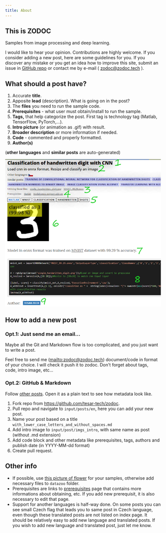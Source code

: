 ```yaml
---
title: About
---
```

## This is ZODOC
Samples from image processing and deep learning.

I would like to hear your opinion. Contributions are highly welcome. If you consider adding a new post, here are some guidelines for you. If you discover any mistake or you get an idea how to improve this site, submit an issue in [GitHub repo](https://github.com/tesar-tech/zodoc) or contact me by e-mail ( zodoc@zodoc.tech ).

## What should a post have?

1. Accurate **title**.
2. Apposite **lead** (description). What is going on in the post?
3. The **files** you need to run the sample code.
4. **Prerequisites** - what user must obtain/install to run the sample.
5. **Tags,** that help categorize the post. First tag is technology tag (Matlab, TensorFlow, PyTorch,...).
6. **Intro picture** (or animation as .gif) with result.
7. **Broader description** or more information if needed.
8. **Code** - commented and properly formatted.
9. **Author(s)**

(**other languages** and **similar posts** are auto-generated)

![](media/post_screenshot.png)

## How to add a new post 

### Opt.1:  Just send me an email...
Maybe all the Git and Markdown flow is too complicated, and you just want to write a post.

Feel free to send me ([mailto:zodoc@zodoc.tech](zodoc@zodoc.tech)) document/code in format of your choice. I will check it push it to zodoc. Don't forget about tags, code, intro image, etc...

### Opt.2: GitHub & Markdown

Follow [other posts](https://github.com/tesar-tech/zodoc/tree/develop/input/posts/en). Open it as a plain text to see how metadata look like.

1. Fork repo from https://github.com/tesar-tech/zodoc. 
2. Pull repo and navigate to `input/posts/en`, here you can add your new post.
3. Name your post based on a title `with_lower_case_letters_and_without_spaces.md`
4. Add intro image to `input/post/imgs_intro`, with same name as post (without .md extension)
5. Add code block and other metadata like prerequisites, tags, authors and publish date (in YYYY-MM-dd format)
6. Create pull request.

## Other info

- If possible, use [this picture of flower](https://github.com/tesar-tech/zodoc/raw/master/datazoo/imgs/kytka256.jpg) for your samples, otherwise add necessary files to `datazoo` folder.
- Prerequisites are links to [prerequisites](prerequisites) page that contains more informations about obtaining, etc. If you add new prerequisit, it is also necessary to edit that page.
- Support for another languages is half-way done. On some posts you can see small Czech flag that leads you to same post in Czech language, even though these translated posts are not listed on index page. It should be relatively easy to add new language and translated posts. If you wish to add new language and translated post, just let me know.
